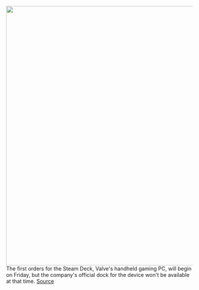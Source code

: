 <img src='https://cdn.vox-cdn.com/thumbor/cRN9mRX8aW-EnVmtQ1IwCX7hkJI=/0x0:1072x714/1200x800/filters:focal(451x272:621x442)/cdn.vox-cdn.com/uploads/chorus_image/image/70542366/hardware_accssories.0.jpeg' width='700px' /><br/>
The first orders for the Steam Deck, Valve's handheld gaming PC, will begin on Friday, but the company's official dock for the device won't be available at that time.
<a href='https://www.theverge.com/2022/2/23/22947985/valve-steam-deck-dock-launch-details-order-time'> Source <a/>